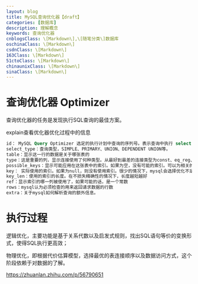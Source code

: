 ```yaml
---
layout: blog
title: MySQL查询优化器【draft】
categories: [数据库]
description: 理解概念
keywords: 查询优化器
cnblogsClass: \[Markdown\],\[随笔分类\]数据库
oschinaClass: \[Markdown\]
csdnClass: \[Markdown\]
163Class: \[Markdown\]
51ctoClass: \[Markdown\]
chinaunixClass: \[Markdown\]
sinaClass: \[Markdown\]
---
```



# 查询优化器 Optimizer
查询优化器的任务是发现执行SQL查询的最佳方案。

explain查看优化器优化过程中的信息
```sql
id： MySQL Query Optimizer 选定的执行计划中查询的序列号。表示查询中执行 select 子句或操作表的顺序,id值越大优先级越高,越先被执行。id 相同,执行顺序由上至下。 
select_type：查询类型，SIMPLE、PRIMARY、UNION、DEPENDENT UNION等。 
table：显示这一行的数据是关于哪张表的 
type：这是重要的列，显示连接使用了何种类型。从最好到最差的连接类型为const、eq_reg、ref、range、indexhe和all 
possible_keys：显示可能应用在这张表中的索引。如果为空，没有可能的索引。可以为相关的域从where语句中选择一个合适的语句 
key： 实际使用的索引。如果为null，则没有使用索引。很少的情况下，mysql会选择优化不足的索引。这种情况下，可以在select语句中使用use index（indexname）来强制使用一个索引或者用ignore index（indexname）来强制mysql忽略索引 
key_len：使用的索引的长度。在不损失精确性的情况下，长度越短越好 
ref：显示索引的哪一列被使用了，如果可能的话，是一个常数 
rows：mysql认为必须检查的用来返回请求数据的行数 
extra：关于mysql如何解析查询的额外信息。
```

# 执行过程

逻辑优化，主要功能是基于关系代数以及启发式规则，找出SQL语句等价的变换形式，使得SQL执行更高效；

物理优化，即根据代价估算模型，选择最优的表连接顺序以及数据访问方式，这个阶段依赖于对数据的了解。

https://zhuanlan.zhihu.com/p/56790651

